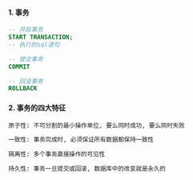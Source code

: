 #### 1. 事务

```sql
-- 开启事务
START TRANSACTION;
-- 执行的sql语句
```

```sql
-- 提交事务
COMMIT
```

```sql
-- 回滚事务
ROLLBACK
```

#### 2. 事务的四大特征

```txt
原子性: 不可分割的最小操作单位, 要么同时成功, 要么同时失败

一致性: 事务完成时, 必须保证所有数据都保持一致性

隔离性: 多个事务直接操作的可见性

持久性: 事务一旦提交或回滚, 数据库中的改变就是永久的
```
